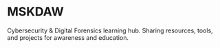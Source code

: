 # MSKDAW
Cybersecurity &amp; Digital Forensics learning hub. Sharing resources, tools, and projects for awareness and education.
